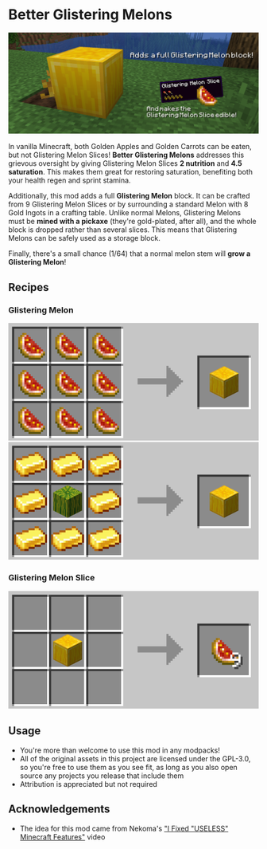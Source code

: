 # Better Glistering Melons

![Banner image showing what the mod offers, also described below](images/glistering_melon_banner.png)

In vanilla Minecraft, both Golden Apples and Golden Carrots can be eaten, but not Glistering Melon Slices! **Better Glistering Melons** addresses this grievous oversight by giving Glistering Melon Slices **2 nutrition** and **4.5 saturation**. This makes them great for restoring saturation, benefiting both your health regen and sprint stamina. 

Additionally, this mod adds a full **Glistering Melon** block. It can be crafted from 9 Glistering Melon Slices or by surrounding a standard Melon with 8 Gold Ingots in a crafting table. Unlike normal Melons, Glistering Melons must be **mined with a pickaxe** (they're gold-plated, after all), and the whole block is dropped rather than several slices. This means that Glistering Melons can be safely used as a storage block. 

Finally, there's a small chance (1/64) that a normal melon stem will **grow a Glistering Melon**!

## Recipes

### Glistering Melon
![Recipe for Glistering Melon - 9 Glistering Melon slices in 3x3](images/glistering_melon_from_glistering_melon_slices_recipe.png)
![Recipe for Glistering Melon - A Melon surrounded by 8 Gold Ingots](images/glistering_melon_from_melon_recipe.png)

### Glistering Melon Slice
![Recipe for Glistering Melon Slice - One Glistering Melon returns 9 Slices](images/glistering_melon_slices_from_glistering_melon_recipe.png)

## Usage

- You're more than welcome to use this mod in any modpacks! 
- All of the original assets in this project are licensed under the GPL-3.0, so you're free to use them as you see fit, as long as you also open source any projects you release that include them
- Attribution is appreciated but not required

## Acknowledgements

- The idea for this mod came from Nekoma's ["I Fixed "USELESS" Minecraft Features"](https://www.youtube.com/watch?v=lYRpvjmH6Q8) video
